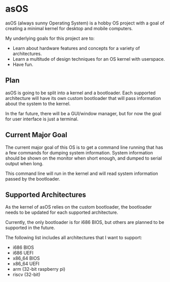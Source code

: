 # asOS

asOS (always sunny Operating System) is a hobby OS project with a goal of creating a minimal kernel for desktop and mobile computers. 

My underlying goals for this project are to:
* Learn about hardware features and concepts for a variety of architectures.
* Learn a multitude of design techniques for an OS kernel with userspace.
* Have fun.

## Plan

asOS is going to be split into a kernel and a bootloader. Each supported architecture will have its own custom bootloader that will pass information about the system to the kernel. 

In the far future, there will be a GUI/window manager, but for now the goal for user interface is just a terminal. 

## Current Major Goal

The current major goal of this OS is to get a command line running that has a few commands for dumping system information. System information should be shown on the monitor when short enough, and dumped to serial output when long. 

This command line will run in the kernel and will read system information passed by the bootloader.

## Supported Architectures

As the kernel of asOS relies on the custom bootloader, the bootloader needs to be updated for each supported architecture. 

Currently, the only bootloader is for i686 BIOS, but others are planned to be supported in the future. 

The following list includes all architectures that I want to support:
* i686 BIOS
* i686 UEFI
* x86_64 BIOS
* x86_64 UEFI
* arm (32-bit raspberry pi)
* riscv (32-bit)

